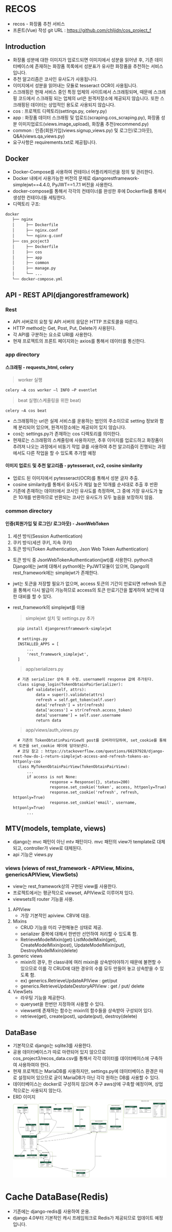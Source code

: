 # RECOS

- recos - 화장품 추천 서비스
- 프론트(Vue) 작성 git URL : https://github.com/chljidn/cos_project_f
## Introduction

- 화장품 성분에 대한 이미지가 업로드되면 이미지에서 성분을 읽어낸 후, 기존 데이터베이스에 존재하는 화장품 목록에서 성분표가 유사한 화장품을 추천하는 서비스 입니다.
- 추천 알고리즘은 코사인 유사도가 사용됩니다.
- 이미지에서 성분을 읽어내는 모듈로 tesseract OCR이 사용됩니다.
- 스크래핑은 현재 서비스 중인 특정 업체의 사이트에서 스크래핑되며, 때문에 스크래핑 코드에서 스크래핑 되는 업체의 url은 원격저장소에 제공되지 않습니다. 또한 스크래핑된 데이터는 상업적인 용도로 사용되지 않습니다.
- cos : 프로젝트 디렉토리(settings.py, celery.py)
- app : 화장품 데이터 스크래핑 및 업로드(scraping.cos_scraping.py), 화장품 성분 이미지업로드(views.image_upload), 화장품 추천(recommend.py)
- common : 인증(회원가입(views.signup_views.py) 및 로그인/로그아웃), Q&A(views.qa_views.py)
- 요구사항은 requirements.txt로 제공됩니다.

## Docker 
* Docker-Compose를 사용하여 컨테이너 어플리케이션을 정의 및 관리한다.
* Docker 내에서 사용가능한 버전의 문제로 djangorestframework-simplejwt==4.4.0, PyJWT==1.7.1 버전을 사용한다. 
* docker-compose를 통해서 각각의 컨테이너를 완성한 후에 Dockerfile를 통해서 생성한 컨테이너들 세팅한다.
* 디렉토리 구조: 
```bash
docker
   ├── nginx
   │     ├── Dockerfile
   │     ├── nginx.conf
   │     └── nginx-g.conf
   ├── cos_pcoject3
   │     ├── Dockerfile
   │     ├── cos
   │     ├── app
   │     ├── common
   │     ├── manage.py
   │     └── ...
   └── docker-compose.yml
``` 

## API - REST API(djangorestframework)

### Rest 
* API 서버로의 요청 및 API 서버의 응답은 HTTP 프로토콜을 따른다. 
* HTTP method는 Get, Post, Put, Delete가 사용된다.
* 각 API를 구분하는 요소로 URI를 사용한다.
* 현재 프로젝트의 프론트 페이지와는 axios를 통해서 데이터를 통신한다.
          
### app directory

#### 스크래핑 - requests_html, celery
   > worker 실행
   
    celery –A cos worker –l INFO –P eventlet     
   
   > beat 실행(스케줄링을 위한 beat)
   
    celery –A cos beat
    
* 스크래핑하는 url은 실제 서비스를 운용하는 법인의 주소이므로 setting 정보와 함께 분리되어 있으며, 원격저장소에는 제공되어 있지 않습니다. 
* cos는 settings.py가 존재하는 cos 디렉토리를 의미한다.
* 현재로는 스크래핑의 스케줄링에 사용하지만, 추후 이미지를 업로드하고 화장품이 추려져 나오는 과정에서 비동기 작업 큐를 사용하여 추천 알고리즘이 진행되는 과정에서도 다른 작업을 할 수 있도록 추가할 예정
    
    
#### 이미지 업로드 및 추천 알고리즘 - pytesseract, cv2, cosine similarity
* 업로드 된 이미지에서 pytesseract(OCR)를 통해서 성분 글자 추출.
* cosine similarity를 통해서 유사도가 제일 높은 10개를 순서대로 추출 후 반환
* 기존에 존재하는 데이터에서 코사인 유사도를 측정하며, 그 중에 가장 유사도가 높은 10개를 반환하므로 반환되는 코사인 유사도가 모두 높음을 보장하지 않음.


### common directory

#### 인증(회원가입 및 로그인/ 로그아웃) - JsonWebToken
1. 세션 방식(Session Authentication)
2. 쿠키 방식(세션 쿠키, 지속 쿠키)
3. 토큰 방식(Token Authentication, Json Web Token Authentication)
* 토큰 방식 중 JsonWebTokenAuthentication(jwt)를 사용한다. python과 Django에는 jwt에 대해서 python에는 PyJWT모듈이 있으며, Django의 rest_framework에는 simplejwt가 존재한다.
* jwt는 토큰을 저장할 필요가 없으며, access 토큰의 기간이 만료되면 refresh 토큰을 통해서 다시 발급이 가능하므로 access의 토큰 만료기간을 짧게하여 보안에 대한 대비를 할 수 있다.
* rest_framework의 simplejwt를 이용

    > simplejwt 설치 및 settings.py 추가

        pip install djangorestframework-simplejwt

        # settings.py
        INSTALLED_APPS = [
            ...
            'rest_framework_simplejwt',
        ]
        
     > app/serializers.py

        # 기존 serializer 상속 후 수정. username이 response 값에 추가된다.
        class signup_login(TokenObtainPairSerializer):
            def validate(self, attrs):
                data = super().validate(attrs)
                refresh = self.get_token(self.user)
                data['refresh'] = str(refresh)
                data['access'] = str(refresh.access_token)
                data['username'] = self.user.username
                return data
                
    > app/views/auth_views.py

        # 기존의 TokenObtatinPairView의 post를 오버라이딩하여, set_cookie를 통해서 토큰을 set_cookie 헤더에 담아보낸다.
        # 코딩 참고 : https://stackoverflow.com/questions/66197928/django-rest-how-do-i-return-simplejwt-access-and-refresh-tokens-as-httponly-coo
        class MyTokenObtainPairView(TokenObtainPairView):
            ...
            if access is not None:
                      response = Response({}, status=200)
                      response.set_cookie('token', access, httponly=True)
                      response.set_cookie('refresh', refresh, httponly=True)
                      response.set_cookie('email', username, httponly=True)
            ...

## MTV(models, template, views)
- django는 mvc 패턴이 아닌 mtv 패턴이다. mvc 패턴의 view가 template로 대체되고, controller가 view로 대체된다. 
- api 기능은 views.py

### views (views of rest_framework - APIView, Mixins, genericsAPIView, ViewSets)
* view는 rest_framework상의 구현된 view를 사용한다.
* 프로젝트에서는 평균적으로 viewset, APIView로 이루어져 있다.
* viewsets의 router 기능을 사용. 

1) APIView 
    - 가장 기본적인 apiview. CBV에 대응.
2) Mixins   
    - CRUD 기능을 미리 구현해놓은 상태로 제공.
    -  serializer 중복에 대해서 한번만 선언하여 처리할 수 있도록 함.
    -  RetrieveModelMixin(get) ListModelMixin(get), CreateModelMixin(post), UpdateModelMixin(put), DestroyModelMixin(delete)
3) generic views 
    - mixin의 경우, 한 class내에 여러 mixin을 상속받아야하기 때문에 불편할 수 있으므로 이를 각  CRUD에 대한 경우의 수를 모두 만들어 놓고 상속받을 수 있도록 함.
    - ex) generics.RetrieveUpdateAPIView : get/put
    - generics.RetrieveUpdateDestoryAPIView : get / put/ delete
4) ViewSets 
    - 라우팅 기능을 제공한다. 
    - queryset을 한번만 지정하여 사용할 수 있다. 
    - viewset에 존재하는 함수는 mixin의 함수들을 상속받아 구성되어 있다.
    - retrieve(get), create(post), update(put), destroy(delete)

## DataBase
* 기본적으로 django는 sqlite3를 사용한다.
* 공용 데이터베이스가 따로 마련되어 있지 않으므로 cos_project3/recos_data.csv를 통해서 각각 데이터를 데이터베이스에 구축하여 사용하여야 한다. 
* 현재 프로젝트는 MariaDB를 사용하지만, settings.py에 데이터베이스 환경은 따로 설정되어 있으므로 굳이 MariaDB가 아닌 각각 원하는 DB를 사용할 수 있다.
* 데이터베이스는 docker로 구성하지 않으며 추구 aws상에 구축할 예정이며, 상업적으로는 사용되지 않는다. 
* ERD 이미지
![erd](https://github.com/chljidn/docker/blob/master/cos_project3/recos_erd.png?raw=true)

# Cache DataBase(Redis)
* 기존에는 django-redis를 사용하여 운용.
* django 4.0부터 기본적인 캐시 프레임워크로 Redis가 제공되므로 업데이트 예정입니다.
